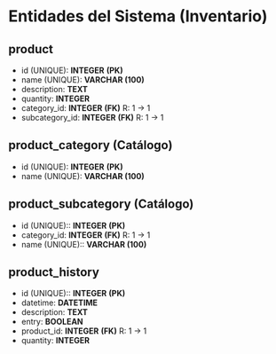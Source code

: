 # Entidades del Sistema (Inventario)

## product

- id (UNIQUE): **INTEGER** **(PK)**
- name (UNIQUE): **VARCHAR (100)**
- description: **TEXT**
- quantity: **INTEGER**
- category_id: **INTEGER** **(FK)** R: 1 -> 1
- subcategory_id: **INTEGER** **(FK)** R: 1 -> 1

## product_category **(Catálogo)**

- id (UNIQUE): **INTEGER** **(PK)**
- name (UNIQUE): **VARCHAR (100)**

## product_subcategory **(Catálogo)**

- id (UNIQUE):: **INTEGER** **(PK)**
- category_id: **INTEGER** **(FK)** R: 1 -> 1
- name (UNIQUE):: **VARCHAR (100)**

## product_history

- id (UNIQUE):: **INTEGER** **(PK)**
- datetime: **DATETIME**
- description: **TEXT**
- entry: **BOOLEAN**
- product_id: **INTEGER** **(FK)** R: 1 -> 1
- quantity: **INTEGER**
